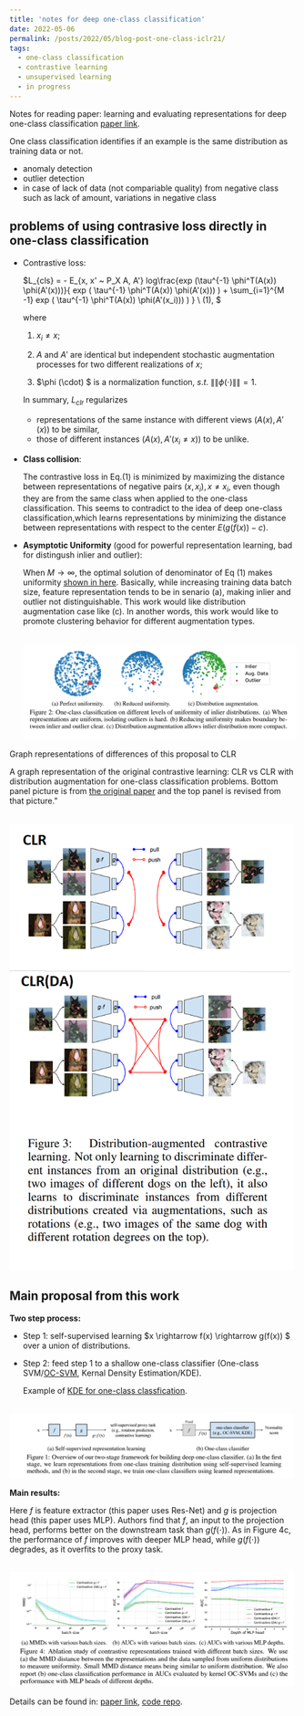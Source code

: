 ```yaml
---
title: 'notes for deep one-class classification'
date: 2022-05-06
permalink: /posts/2022/05/blog-post-one-class-iclr21/
tags:
  - one-class classification
  - contrastive learning
  - unsupervised learning
  - in progress
---
```


Notes for reading paper: learning and evaluating representations for deep one-class classification [paper link](https://arxiv.org/abs/2011.02578).

One class classification identifies if an example is the same distribution as training data or not.

* anomaly detection
* outlier detection
* in case of lack of data (not compariable quality) from negative class such as lack of amount, variations in negative class

problems of using contrasive loss directly in one-class classification
---

- Contrastive loss:

  $L_{cls} = - E_{x, x' ~ P_X A, A'} log\frac{exp (\tau^{-1} \phi^T(A(x)) \phi(A'(x)))}{ exp ( \tau^{-1} \phi^T(A(x)) \phi(A'(x))) ) + \sum_{i=1}^{M -1}  exp ( \tau^{-1} \phi^T(A(x)) \phi(A'(x_i))) ) }  \ (1), $
  
  where  
  1. $x_i \neq x$;

  2. $A$ and $A'$ are identical but independent stochastic augmentation processes for two different realizations of $x$;

  3. $\phi (\cdot) $ is a normalization function, $s.t.$ $\|\| \phi (\cdot) \|\| = 1.$

  In summary, $L_{clr}$ regularizes 
  - representations of the same instance with different views $(A(x),A'(x))$ to be similar,
  - those of different instances
  $(A(x),A'(x_i \neq x))$ to be unlike.


- **Class collision**:

  The contrastive loss in Eq.(1) is minimized by maximizing the distance between representations of negative pairs $(x,x_i),x \neq x_i$, even though they are from the same class when applied to the one-class classification. This seems to contradict to the idea of deep one-class classification,which learns representations by minimizing the distance between representations with respect to the center $E (g ( f(x) ) - c)$. 

- **Asymptotic Uniformity** (good for powerful representation learning, bad for distingush inlier and outlier): 

  When $M \rightarrow \infty$, the optimal solution of denominator of Eq (1) makes uniformity [shown in here](https://arxiv.org/abs/2005.10242). Basically, while increasing training data batch size, feature representation tends to be in senario (a), making inlier and outlier not distinguishable. This work would like distribution augmentation case like (c). In another words, this work would like to promote clustering behavior for different augmentation types.

  <br/><img src='/images/\blog_one_class/uniformity_illustration.png' width="600">

  
Graph representations of differences of this proposal to CLR

A graph representation of the original contrastive learning: CLR vs CLR with distribution augmentation for one-class classification problems. Bottom panel picture is from [the original paper](https://arxiv.org/abs/2011.02578) and the top panel is revised from that picture."
  
<!--
<br/><img src='/images/\blog_one_class/simple_CLR_one_class.png' width="500">

a gif version can be found here [tds](https://towardsdatascience.com/understanding-contrastive-learning-d5b19fd96607) 

  <br/><img src='/images/\blog_one_class/one_class_distribution_augmentation.png' width="600">
-->
  <br/><img src='/images/\blog_one_class/one_class_compare.png' width="500" >

  
Main proposal from this work
---

**Two step process:**
  - Step 1: self-supervised learning 
  $x \rightarrow f(x) \rightarrow g(f(x)) $ over a union of distributions.

  - Step 2: feed step 1 to a shallow one-class classifier (One-class SVM/[OC-SVM](http://papers.neurips.cc/paper/1723-support-vector-method-for-novelty-detection.pdf), Kernal Density Estimation/KDE).
  
    Example of [KDE for one-class classfication](https://towardsdatascience.com/kernel-density-estimation-for-anomaly-detection-in-python-part-1-452c5d4c32ec).


  <br/><img src='/images/\blog_one_class/figure1.png' width="500" >


  **Main results:**

  Here $f$ is feature extractor (this paper uses Res-Net) and $g$ is projection head (this paper uses MLP). Authors find that $f$, an input to the projection head, performs better on the downstream task than $g(f(\cdot))$. As in Figure 4c, the performance of $f$ improves with deeper MLP head, while $g(f(\cdot))$ degrades, as it overfits to the proxy task.

  <br/><img src='/images/\blog_one_class/figure4_main_results.png' width="500">

 Details can be found in: [paper link](https://arxiv.org/abs/2011.02578),  [code repo](https://github.com/google-research/deep_representation_one_class).




